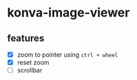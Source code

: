 # konva-image-viewer

## features

- [x] zoom to pointer using `ctrl + wheel`
- [x] reset zoom
- [ ] scrollbar
